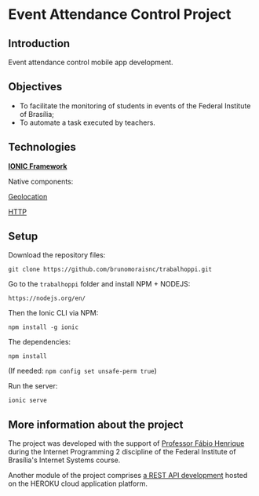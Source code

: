 # Event Attendance Control Project

## Introduction
Event attendance control mobile app development.

## Objectives
- To facilitate the monitoring of students in events of the Federal Institute of Brasília;
- To automate a task executed by teachers.

## Technologies
[**IONIC Framework**](https://ionicframework.com/)

Native components:

[Geolocation](https://ionicframework.com/docs/v3/native/geolocation/)

[HTTP](https://ionicframework.com/docs/v3/native/http/)

## Setup

Download the repository files:

`git clone https://github.com/brunomoraisnc/trabalhoppi.git`

Go to the `trabalhoppi` folder and install NPM + NODEJS:

`https://nodejs.org/en/`

Then the Ionic CLI via NPM:

`npm install -g ionic`

The dependencies:

`npm install`

(If needed: `npm config set unsafe-perm true`)

Run the server:

`ionic serve`

## More information about the project
The project was developed with the support of [Professor Fábio Henrique](https://sites.google.com/view/oliveirafhm/home) during the Internet Programming 2 discipline of the Federal Institute of Brasília's Internet Systems course. 

Another module of the project comprises [a REST API development](https://github.com/brunomoraisnc/api-rest-ppi) hosted on the HEROKU cloud application platform.
